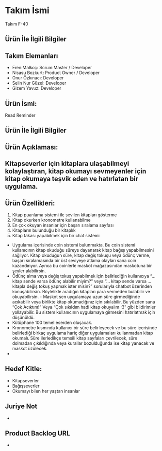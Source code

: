 # Takım İsmi

 Takım F-40 
## Ürün İle İlgili Bilgiler
## Takım Elemanları
- Eren Malkoç: Scrum Master / Developer
- Nisasu Bozkurt: Product Owner / Developer
- Onur Özkınacı: Developer
- Selin Nur Güzel: Developer
- Gizem Yavuz: Developer

## Ürün İsmi: 
 Read Reminder

## Ürün İle İlgili Bilgiler

## Ürün Açıklaması:
Kitapseverler için kitaplara ulaşabilmeyi kolaylaştıran, kitap okumayı sevmeyenler için kitap okumaya teşvik eden ve hatırlatan bir uygulama.
- 

## Ürün Özellikleri:
1. Kitap puanlama sistemi ile sevilen kitapları gösterme   
2. Kitap okurken kronometre kullanabilme  
3. En çok okuyan insanlar için başarı sıralama sayfası  
4. Kitapların bulunduğu bir kitaplık 
5. Kitap takası yapabilmek için bir chat sistemi


- Uygulama içerisinde coin sistemi bulunmakta. Bu coin sistemi kullanıcının kitap okuduğu süreye dayanarak kitap bağışı yapabilmesini sağlıyor. Kitap okuduğun süre, kitap değiş tokuşu veya ödünç verme, başarı sıralamasında bir üst seviyeye atlama olayları sana coin kazandırıyor. Ayrıca bu coinlerle maskot mağazasından maskotuna bir şeyler alabilirsin. 
- Ödünç alma veya değiş tokuş yapabilmek için belirlediğin kullanıcıya “… kitap sende varsa ödünç alabilir miyim?” veya “… kitap sende varsa … kitapla değiş tokuş yapmak ister misin?” sorularıyla chatbot üzerinden konuşabilirsin. Böylelikle aradığın kitapları para vermeden bulabilir ve okuyabilirsin. - Maskot sen uygulamaya uzun süre girmediğinde acıkabilir veya birlikte kitap okumadığınız için sıkılabilir. Bu yüzden sana “Çok Acıktım!” Veya “Çok sıkıldım hadi kitap okuyalım :3” gibi bildirimler yollayabilir. Bu sistem kullanıcının uygulamaya girmesini hatırlatmak için düşünüldü. 
- Kütüphane 100 temel eserden oluşacak. 
- Kronometre kısmında kullanıcı bir süre belirleyecek ve bu süre içerisinde belirlediği birkaç uygulama hariç diğer uygulamaları kullanmadan kitap okumalı. Süre ilerledikçe temsili kitap sayfaları çevrilecek, süre dolmadan çıkıldığında veya kurallar bozulduğunda ise kitap yanacak ve maskot üzülecek.
- 
## Hedef Kitle:
- Kitapseverler
- Bağışseverler
- Okumayı bilen her yaştan insanlar

## Juriye Not
- 

## Product Backlog URL
- 
